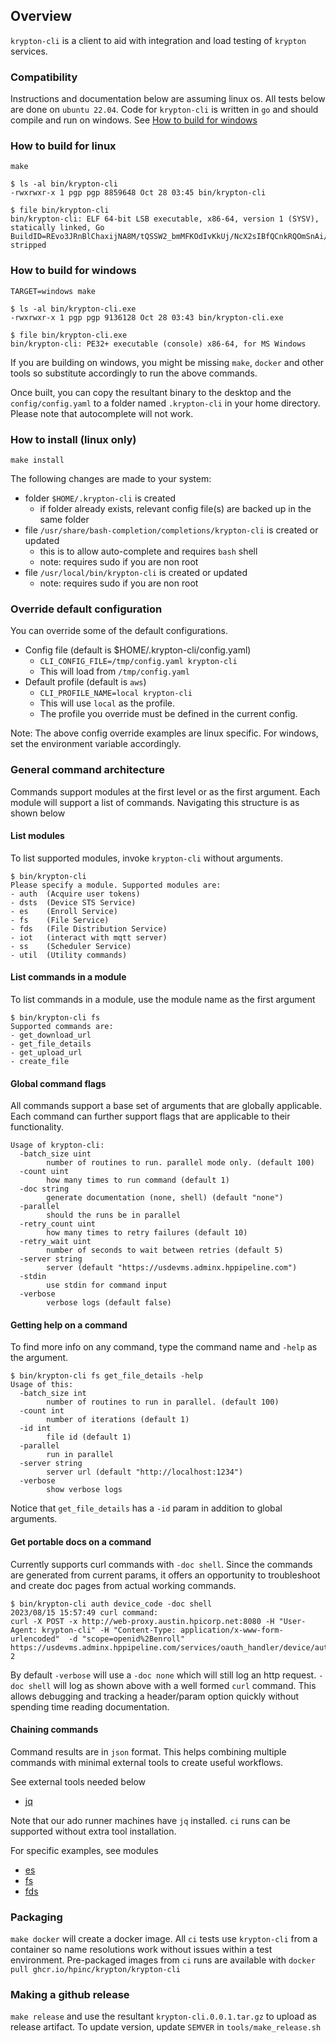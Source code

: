 ## Overview
`krypton-cli` is a client to aid with integration and load testing of `krypton` services.

### Compatibility
Instructions and documentation below are assuming linux os. All tests below are
done on `ubuntu 22.04`.
Code for `krypton-cli` is written in `go` and should compile and run on windows.
See [How to build for windows](#how-to-build-for-windows)

### How to build for linux
```
make

$ ls -al bin/krypton-cli
-rwxrwxr-x 1 pgp pgp 8859648 Oct 28 03:45 bin/krypton-cli

$ file bin/krypton-cli
bin/krypton-cli: ELF 64-bit LSB executable, x86-64, version 1 (SYSV), statically linked, Go BuildID=REvo3JRnBlChaxijNA8M/tQSSW2_bmMFKOdIvKkUj/NcX2sIBfQCnkRQOmSnAi/1E54thrHNG3ou1oPTQb6, stripped
```

### How to build for windows
```
TARGET=windows make

$ ls -al bin/krypton-cli.exe
-rwxrwxr-x 1 pgp pgp 9136128 Oct 28 03:43 bin/krypton-cli.exe

$ file bin/krypton-cli.exe
bin/krypton-cli: PE32+ executable (console) x86-64, for MS Windows
```
If you are building on windows, you might be missing `make`, `docker` and other tools so substitute
accordingly to run the above commands.

Once built, you can copy the resultant binary to the desktop and the `config/config.yaml` to a folder named
`.krypton-cli` in your home directory. Please note that autocomplete will not work.

### How to install (linux only)
```
make install
```
The following changes are made to your system:
- folder `$HOME/.krypton-cli` is created
  - if folder already exists, relevant config file(s) are backed up in the same folder
- file `/usr/share/bash-completion/completions/krypton-cli` is created or updated
  - this is to allow auto-complete and requires `bash` shell
  - note: requires sudo if you are non root
- file `/usr/local/bin/krypton-cli` is created or updated
  - note: requires sudo if you are non root

### Override default configuration
You can override some of the default configurations.
- Config file (default is $HOME/.krypton-cli/config.yaml)
  - `CLI_CONFIG_FILE=/tmp/config.yaml krypton-cli`
  - This will load from `/tmp/config.yaml`
- Default profile (default is `aws`)
  - `CLI_PROFILE_NAME=local krypton-cli`
  - This will use `local` as the profile.
  - The profile you override must be defined in the current config.

Note: The above config override examples are linux specific. For windows,
set the environment variable accordingly.

### General command architecture
Commands support modules at the first level or as the first argument.
Each module will support a list of commands. Navigating this structure is as shown below

#### List modules
To list supported modules, invoke `krypton-cli` without arguments.
```
$ bin/krypton-cli
Please specify a module. Supported modules are:
- auth  (Acquire user tokens)
- dsts  (Device STS Service)
- es    (Enroll Service)
- fs    (File Service)
- fds   (File Distribution Service)
- iot   (interact with mqtt server)
- ss    (Scheduler Service)
- util  (Utility commands)
```

#### List commands in a module
To list commands in a module, use the module name as the first argument
```
$ bin/krypton-cli fs
Supported commands are:
- get_download_url
- get_file_details
- get_upload_url
- create_file
```

#### Global command flags
All commands support a base set of arguments that are globally applicable.
Each command can further support flags that are applicable to their functionality.

```
Usage of krypton-cli:
  -batch_size uint
        number of routines to run. parallel mode only. (default 100)
  -count uint
        how many times to run command (default 1)
  -doc string
        generate documentation (none, shell) (default "none")
  -parallel
        should the runs be in parallel
  -retry_count uint
        how many times to retry failures (default 10)
  -retry_wait uint
        number of seconds to wait between retries (default 5)
  -server string
        server (default "https://usdevms.adminx.hppipeline.com")
  -stdin
        use stdin for command input
  -verbose
        verbose logs (default false)
```

#### Getting help on a command
To find more info on any command, type the command name and `-help` as the argument.
```
$ bin/krypton-cli fs get_file_details -help
Usage of this:
  -batch_size int
        number of routines to run in parallel. (default 100)
  -count int
        number of iterations (default 1)
  -id int
        file id (default 1)
  -parallel
        run in parallel
  -server string
        server url (default "http://localhost:1234")
  -verbose
        show verbose logs
```
Notice that `get_file_details` has a `-id` param in addition to global arguments.

#### Get portable docs on a command
Currently supports curl commands with `-doc shell`. Since the commands are generated
from current params, it offers an opportunity to troubleshoot and create doc pages from
actual working commands.
```
$ bin/krypton-cli auth device_code -doc shell
2023/08/15 15:57:49 curl command:
curl -X POST -x http://web-proxy.austin.hpicorp.net:8080 -H "User-Agent: krypton-cli" -H "Content-Type: application/x-www-form-urlencoded"  -d "scope=openid%2Benroll" https://usdevms.adminx.hppipeline.com/services/oauth_handler/device/authorization
2
```
By default `-verbose` will use a `-doc none` which will still log an http request.
`-doc shell` will log as shown above with a well formed `curl` command. This allows
debugging and tracking a header/param option quickly without spending time reading documentation.

#### Chaining commands
Command results are in `json` format. This helps combining multiple commands with minimal external tools
to create useful workflows.

See external tools needed below
- [jq](https://stedolan.github.io/jq/)

Note that our ado runner machines have `jq` installed. `ci` runs can be supported
without extra tool installation.

For specific examples, see modules
- [es](es/README.md)
- [fs](fs/README.md)
- [fds](fds/README.md)

### Packaging
`make docker` will create a docker image. All `ci` tests use `krypton-cli` from a container
so name resolutions work without issues within a test environment. Pre-packaged images from `ci`
runs are available with `docker pull ghcr.io/hpinc/krypton/krypton-cli`

### Making a github release
`make release` and use the resultant `krypton-cli.0.0.1.tar.gz` to upload as release artifact.
To update version, update `SEMVER` in `tools/make_release.sh`
